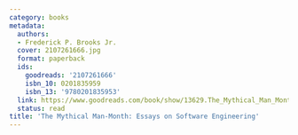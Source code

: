 ```yaml
---
category: books
metadata:
  authors:
  - Frederick P. Brooks Jr.
  cover: 2107261666.jpg
  format: paperback
  ids:
    goodreads: '2107261666'
    isbn_10: 0201835959
    isbn_13: '9780201835953'
  link: https://www.goodreads.com/book/show/13629.The_Mythical_Man_Month
  status: read
title: 'The Mythical Man-Month: Essays on Software Engineering'
---
```

